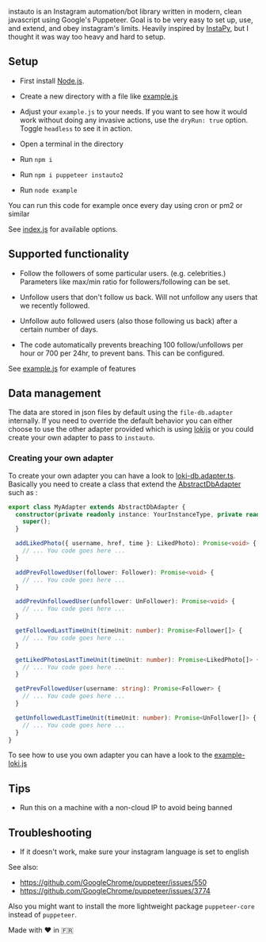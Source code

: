 instauto is an Instagram automation/bot library written in modern, clean javascript using Google's Puppeteer. Goal is to be very easy to set up, use, and extend, and obey instagram's limits. Heavily inspired by [InstaPy](https://github.com/timgrossmann/InstaPy), but I thought it was way too heavy and hard to setup.

## Setup

- First install [Node.js](https://nodejs.org/en/).

- Create a new directory with a file like [example.js](https://github.com/mifi/instauto/blob/master/example.js)

- Adjust your `example.js` to your needs. If you want to see how it would work without doing any invasive actions, use the `dryRun: true` option. Toggle `headless` to see it in action.

- Open a terminal in the directory

- Run `npm i`

- Run `npm i puppeteer instauto2`

- Run `node example`

You can run this code for example once every day using cron or pm2 or similar

See [index.js](https://github.com/mifi/instauto/blob/master/index.js) for available options.

## Supported functionality

- Follow the followers of some particular users. (e.g. celebrities.) Parameters like max/min ratio for followers/following can be set.

- Unfollow users that don't follow us back. Will not unfollow any users that we recently followed.

- Unfollow auto followed users (also those following us back) after a certain number of days.

- The code automatically prevents breaching 100 follow/unfollows per hour or 700 per 24hr, to prevent bans. This can be configured.

See [example.js](https://github.com/mifi/instauto/blob/master/example.js) for example of features

## Data management

The data are stored in json files by default using the `file-db.adapter` internally.
If you need to override the default behavior you can either choose to use the other adapter provided which is using 
[lokijs](https://github.com/techfort/LokiJS) or you could create your own adapter to pass to `instauto`.

### Creating your own adapter

To create your own adapter you can have a look to [loki-db.adapter.ts](https://github.com/mifi/instauto/tree/master/src/db_adapters/loki-db.adapter.ts).
Basically you need to create a class that extend the [AbstractDbAdapter](https://github.com/mifi/instauto/tree/master/src/db_adapters/abstract-db.adapter.ts) 
such as :

```typescript
export class MyAdapter extends AbstractDbAdapter {
  constructor(private readonly instance: YourInstanceType, private readonly logger: LiteLogger) {
    super();
  }

  addLikedPhoto({ username, href, time }: LikedPhoto): Promise<void> {
    // ... You code goes here ...
  }

  addPrevFollowedUser(follower: Follower): Promise<void> {
    // ... You code goes here ...  
  }

  addPrevUnfollowedUser(unfollower: UnFollower): Promise<void> {
    // ... You code goes here ...
  }

  getFollowedLastTimeUnit(timeUnit: number): Promise<Follower[]> {
    // ... You code goes here ...
  }

  getLikedPhotosLastTimeUnit(timeUnit: number): Promise<LikedPhoto[]> {
    // ... You code goes here ...
  }

  getPrevFollowedUser(username: string): Promise<Follower> {
    // ... You code goes here ...
  }

  getUnfollowedLastTimeUnit(timeUnit: number): Promise<UnFollower[]> {
    // ... You code goes here ...
  }
}
```

To see how to use you own adapter you can have a look to the [example-loki.js](https://github.com/mifi/instauto/blob/master/example-loki.js)

## Tips

- Run this on a machine with a non-cloud IP to avoid being banned

## Troubleshooting

- If it doesn't work, make sure your instagram language is set to english

See also:
- https://github.com/GoogleChrome/puppeteer/issues/550
- https://github.com/GoogleChrome/puppeteer/issues/3774

Also you might want to install the more lightweight package `puppeteer-core` instead of `puppeteer`.

Made with ❤️ in 🇫🇷